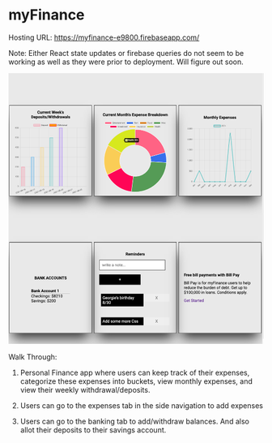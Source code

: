 # myFinance


Hosting URL: https://myfinance-e9800.firebaseapp.com/

Note: Either React state updates or firebase queries do not seem to be working as well as they were prior to deployment. Will figure out soon. 


![Sample Dashboard](assets/images/sampleDashboard.png)


Walk Through:

1. Personal Finance app where users can keep track of their expenses, categorize these expenses into buckets, view monthly expenses, and view their weekly withdrawal/deposits. 

2. Users can go to the expenses tab in the side navigation to add expenses

3. Users can go to the banking tab to add/withdraw balances. And also allot their deposits to their savings account. 